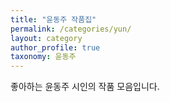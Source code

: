 ```yaml
---
title: "윤동주 작품집"
permalink: /categories/yun/
layout: category
author_profile: true
taxonomy: 윤동주
---
```


좋아하는 윤동주 시인의 작품 모음입니다.